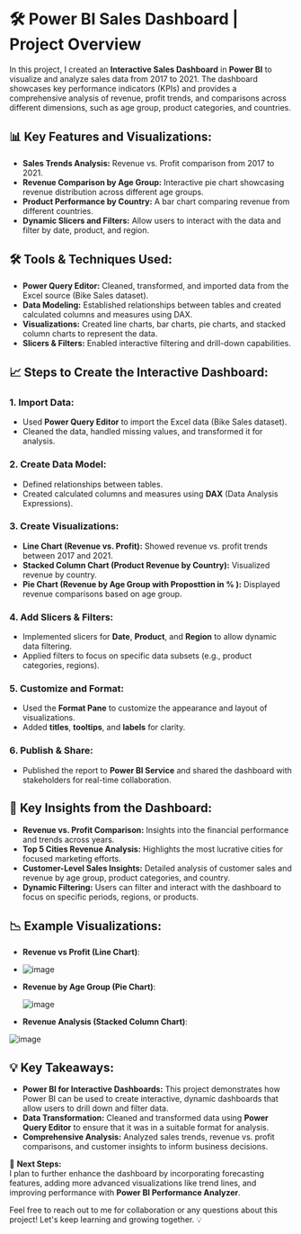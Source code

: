 # 🛠️ Power BI Sales Dashboard | Project Overview

In this project, I created an **Interactive Sales Dashboard** in **Power BI** to visualize and analyze sales data from 2017 to 2021. The dashboard showcases key performance indicators (KPIs) and provides a comprehensive analysis of revenue, profit trends, and comparisons across different dimensions, such as age group, product categories, and countries.

## 📊 Key Features and Visualizations:
- **Sales Trends Analysis:** Revenue vs. Profit comparison from 2017 to 2021.
- **Revenue Comparison by Age Group:** Interactive pie chart showcasing revenue distribution across different age groups.
- **Product Performance by Country:** A bar chart comparing revenue from different countries.
- **Dynamic Slicers and Filters:** Allow users to interact with the data and filter by date, product, and region.

## 🛠️ Tools & Techniques Used:
- **Power Query Editor:** Cleaned, transformed, and imported data from the Excel source (Bike Sales dataset).
- **Data Modeling:** Established relationships between tables and created calculated columns and measures using DAX.
- **Visualizations:** Created line charts, bar charts, pie charts, and stacked column charts to represent the data.
- **Slicers & Filters:** Enabled interactive filtering and drill-down capabilities.

## 📈 Steps to Create the Interactive Dashboard:

### 1. **Import Data:**
   - Used **Power Query Editor** to import the Excel data (Bike Sales dataset).
   - Cleaned the data, handled missing values, and transformed it for analysis.

### 2. **Create Data Model:**
   - Defined relationships between tables.
   - Created calculated columns and measures using **DAX** (Data Analysis Expressions).

### 3. **Create Visualizations:**
   - **Line Chart (Revenue vs. Profit):** Showed revenue vs. profit trends between 2017 and 2021.
   - **Stacked Column Chart (Product Revenue by Country):** Visualized revenue by country.
   - **Pie Chart (Revenue by Age Group with Proposttion in % ):** Displayed revenue comparisons based on age group.
### 4. **Add Slicers & Filters:**
   - Implemented slicers for **Date**, **Product**, and **Region** to allow dynamic data filtering.
   - Applied filters to focus on specific data subsets (e.g., product categories, regions).

### 5. **Customize and Format:**
   - Used the **Format Pane** to customize the appearance and layout of visualizations.
   - Added **titles**, **tooltips**, and **labels** for clarity.

### 6. **Publish & Share:**
   - Published the report to **Power BI Service** and shared the dashboard with stakeholders for real-time collaboration.

## 📅 Key Insights from the Dashboard:
- **Revenue vs. Profit Comparison:** Insights into the financial performance and trends across years.
- **Top 5 Cities Revenue Analysis:** Highlights the most lucrative cities for focused marketing efforts.
- **Customer-Level Sales Insights:** Detailed analysis of customer sales and revenue by age group, product categories, and country.
- **Dynamic Filtering:** Users can filter and interact with the dashboard to focus on specific periods, regions, or products.

## 📉 Example Visualizations:
- **Revenue vs Profit (Line Chart)**:
- 
  ![image](https://github.com/user-attachments/assets/1d532aa0-c817-4030-93f7-4291a6e4118c)

- **Revenue by Age Group (Pie Chart)**:
  
  ![image](https://github.com/user-attachments/assets/579923c0-71b0-4953-b9ee-fe6dbe73b8e8)

- **Revenue Analysis (Stacked Column Chart)**:

![image](https://github.com/user-attachments/assets/aa73cfb8-fa3d-4991-b396-101921d7e452)


## 💡 Key Takeaways:
- **Power BI for Interactive Dashboards:** This project demonstrates how Power BI can be used to create interactive, dynamic dashboards that allow users to drill down and filter data.
- **Data Transformation:** Cleaned and transformed data using **Power Query Editor** to ensure that it was in a suitable format for analysis.
- **Comprehensive Analysis:** Analyzed sales trends, revenue vs. profit comparisons, and customer insights to inform business decisions.

🚀 **Next Steps:**  
I plan to further enhance the dashboard by incorporating forecasting features, adding more advanced visualizations like trend lines, and improving performance with **Power BI Performance Analyzer**.

Feel free to reach out to me for collaboration or any questions about this project! Let's keep learning and growing together. 💡
